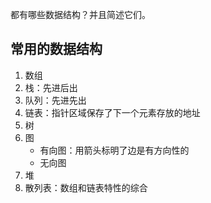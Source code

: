 都有哪些数据结构？并且简述它们。

## 常用的数据结构
1. 数组
2. 栈：先进后出
3. 队列：先进先出
4. 链表：指针区域保存了下一个元素存放的地址
5. 树
6. 图
    - 有向图：用箭头标明了边是有方向性的
    - 无向图
7. 堆
8. 散列表：数组和链表特性的综合